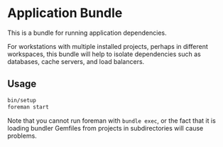 Application Bundle
==================

This is a bundle for running application dependencies.

For workstations with multiple installed projects, perhaps in different workspaces,
this bundle will help to isolate dependencies such as databases, cache servers,
and load balancers.

## Usage

```bash
bin/setup
foreman start
```

Note that you cannot run foreman with `bundle exec`, or the fact that it is loading bundler Gemfiles from projects in subdirectories
will cause problems.

